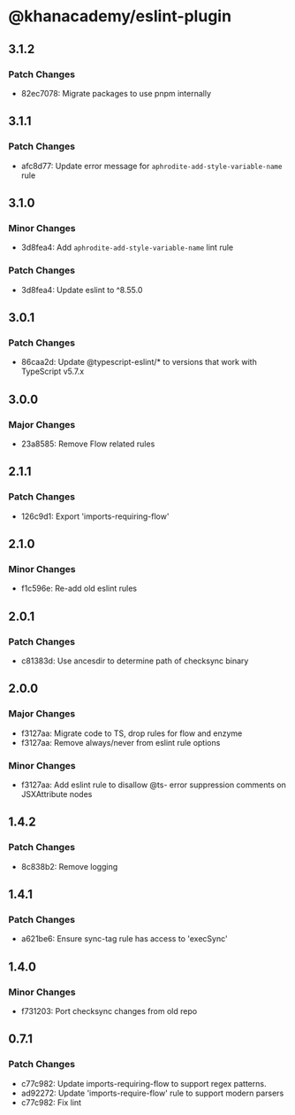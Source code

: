 # @khanacademy/eslint-plugin

## 3.1.2

### Patch Changes

-   82ec7078: Migrate packages to use pnpm internally

## 3.1.1

### Patch Changes

-   afc8d77: Update error message for `aphrodite-add-style-variable-name` rule

## 3.1.0

### Minor Changes

-   3d8fea4: Add `aphrodite-add-style-variable-name` lint rule

### Patch Changes

-   3d8fea4: Update eslint to ^8.55.0

## 3.0.1

### Patch Changes

-   86caa2d: Update @typescript-eslint/\* to versions that work with TypeScript v5.7.x

## 3.0.0

### Major Changes

-   23a8585: Remove Flow related rules

## 2.1.1

### Patch Changes

-   126c9d1: Export 'imports-requiring-flow'

## 2.1.0

### Minor Changes

-   f1c596e: Re-add old eslint rules

## 2.0.1

### Patch Changes

-   c81383d: Use ancesdir to determine path of checksync binary

## 2.0.0

### Major Changes

-   f3127aa: Migrate code to TS, drop rules for flow and enzyme
-   f3127aa: Remove always/never from eslint rule options

### Minor Changes

-   f3127aa: Add eslint rule to disallow @ts- error suppression comments on JSXAttribute nodes

## 1.4.2

### Patch Changes

-   8c838b2: Remove logging

## 1.4.1

### Patch Changes

-   a621be6: Ensure sync-tag rule has access to 'execSync'

## 1.4.0

### Minor Changes

-   f731203: Port checksync changes from old repo

## 0.7.1

### Patch Changes

-   c77c982: Update imports-requiring-flow to support regex patterns.
-   ad92272: Update 'imports-require-flow' rule to support modern parsers
-   c77c982: Fix lint
